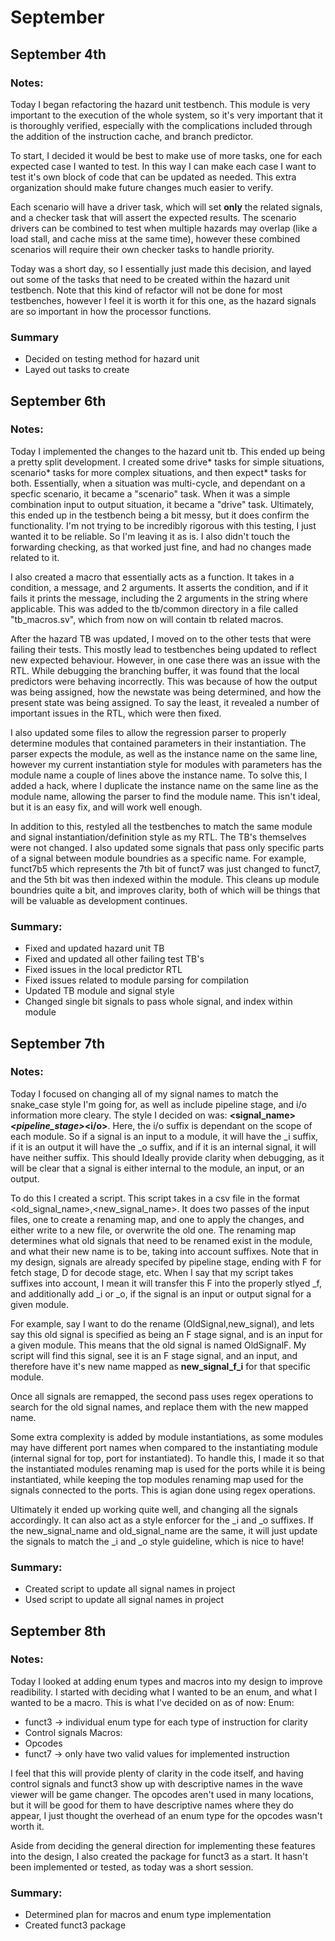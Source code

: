 # September

## September 4th

### Notes:
Today I began refactoring the hazard unit testbench. This module is very important to the execution of the whole system, so it's very important that it is thoroughly verified, especially with the complications included through the addition of the instruction cache, and branch predictor. 

To start, I decided it would be best to make use of more tasks, one for each expected case I wanted to test. In this way I can make each case I want to test it's own block of code that can be updated as needed. This extra organization should make future changes much easier to verify. 

Each scenario will have a driver task, which will set **only** the related signals, and a checker task that will assert the expected results. The scenario drivers can be combined to test when multiple hazards may overlap (like a load stall, and cache miss at the same time), however these combined scenarios will require their own checker tasks to handle priority.

Today was a short day, so I essentially just made this decision, and layed out some of the tasks that need to be created within the hazard unit testbench. Note that this kind of refactor will not be done for most testbenches, however I feel it is worth it for this one, as the hazard signals are so important in how the processor functions.

### Summary
- Decided on testing method for hazard unit
- Layed out tasks to create
  
## September 6th

### Notes:
Today I implemented the changes to the hazard unit tb. This ended up being a pretty split development. I created some drive* tasks for simple situations, scenario* tasks for more complex situations, and then expect* tasks for both. Essentially, when a situation was multi-cycle, and dependant on a specfic scenario, it became a "scenario" task. When it was a simple combination input to output situation, it became a "drive" task. Ultimately, this ended up in the testbench being a bit messy, but it does confirm the functionality. I'm not trying to be incredibly rigorous with this testing, I just wanted it to be reliable. So I'm leaving it as is. I also didn't touch the forwarding checking, as that worked just fine, and had no changes made related to it.

I also created a macro that essentially acts as a function. It takes in a condition, a message, and 2 arguments. It asserts the condition, and if it fails it prints the message, including the 2 arguments in the string where applicable. This was added to the tb/common directory in a file called "tb_macros.sv", which from now on will contain tb related macros.

After the hazard TB was updated, I moved on to the other tests that were failing their tests. This mostly lead to testbenches being updated to reflect new expected behaviour. However, in one case there was an issue with the RTL. While debugging the branching buffer, it was found that the local predictors were behaving incorrectly. This was because of how the output was being assigned, how the newstate was being determined, and how the present state was being assigned. To say the least, it revealed a number of important issues in the RTL, which were then fixed.

I also updated some files to allow the regression parser to properly determine modules that contained parameters in their instantiation. The parser expects the module, as well as the instance name on the same line, however my current instantiation style for modules with parameters has the module name a couple of lines above the instance name. To solve this, I added a hack, where I duplicate the instance name on the same line as the module name, allowing the parser to find the module name. This isn't ideal, but it is an easy fix, and will work well enough.

In addition to this, restyled all the testbenches to match the same module and signal instantiation/definition style as my RTL. The TB's themselves were not changed. I also updated some signals that pass only specific parts of a signal between module boundries as a specific name. For example, funct7b5 which represents the 7th bit of funct7 was just changed to funct7, and the 5th bit was then indexed within the module. This cleans up module boundries quite a bit, and improves clarity, both of which will be things that will be valuable as development continues.

### Summary:
- Fixed and updated hazard unit TB
- Fixed and updated all other failing test TB's
- Fixed issues in the local predictor RTL
- Fixed issues related to module parsing for compilation
- Updated TB module and signal style
- Changed single bit signals to pass whole signal, and index within module

## September 7th

### Notes:
Today I focused on changing all of my signal names to match the snake_case style I'm going for, as well as include pipeline stage, and i/o information more cleary. The style I decided on was: **<signal_name>_<pipeline_stage>_<i/o>**. Here, the i/o suffix is dependant on the scope of each module. So if a signal is an input to a module, it will have the _i suffix, if it is an output it will have the _o suffix, and if it is an internal signal, it will have neither suffix. This should Ideally provide clarity when debugging, as it will be clear that a signal is either internal to the module, an input, or an output.

To do this I created a script. This script takes in a csv file in the format <old_signal_name>,<new_signal_name>. It does two passes of the input files, one to create a renaming map, and one to apply the changes, and either write to a new file, or overwrite the old one. The renaming map determines what old signals that need to be renamed exist in the module, and what their new name is to be, taking into account suffixes. Note that in my design, signals are already specifed by pipeline stage, ending with F for fetch stage, D for decode stage, etc. When I say that my script takes suffixes into account, I mean it will transfer this F into the properly stlyed _f, and additionally add _i or _o, if the signal is an input or output signal for a given module.

For example, say I want to do the rename (OldSignal,new_signal), and lets say this old signal is specified as being an F stage signal, and is an input for a given module. This means that the old signal is named OldSignalF. My script will find this signal, see it is an F stage signal, and an input, and therefore have it's new name mapped as **new_signal_f_i** for that specific module.

Once all signals are remapped, the second pass uses regex operations to search for the old signal names, and replace them with the new mapped name. 

Some extra complexity is added by module instantiations, as some modules may have different port names when compared to the instantiating module (internal signal for top, port for instantiated). To handle this, I made it so that the instantiated modules renaming map is used for the ports while it is being instantiated, while keeping the top modules renaming map used for the signals connected to the ports. This is agian done using regex operations.

Ultimately it ended up working quite well, and changing all the signals accordingly. It can also act as a style enforcer for the _i and _o suffixes. If the new_signal_name and old_signal_name are the same, it will just update the signals to match the _i and _o style guideline, which is nice to have!

### Summary:
- Created script to update all signal names in project
- Used script to update all signal names in project

## September 8th

### Notes:
Today I looked at adding enum types and macros into my design to improve readibility. I started with deciding what I wanted to be an enum, and what I wanted to be a macro. This is what I've decided on as of now:
Enum:
  - funct3 -> individual enum type for each type of instruction for clarity
  - Control signals
Macros:
  - Opcodes
  - funct7 -> only have two valid values for implemented instruction

I feel that this will provide plenty of clarity in the code itself, and having control signals and funct3 show up with descriptive names in the wave viewer will be game changer. The opcodes aren't used in many locations, but it will be good for them to have descriptive names where they do appear, I just thought the overhead of an enum type for the opcodes wasn't worth it.

Aside from deciding the general direction for implementing these features into the design, I also created the package for funct3 as a start. It hasn't been implemented or tested, as today was a short session.

### Summary:
- Determined plan for macros and enum type implementation
- Created funct3 package